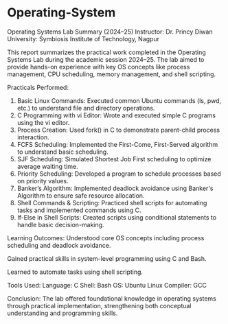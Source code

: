 # Operating-System

Operating Systems Lab Summary (2024–25)
Instructor: Dr. Princy Diwan
University: Symbiosis Institute of Technology, Nagpur

This report summarizes the practical work completed in the Operating Systems Lab during the academic session 2024–25. The lab aimed to provide hands-on experience with key OS concepts like process management, CPU scheduling, memory management, and shell scripting.

Practicals Performed:
1. Basic Linux Commands: Executed common Ubuntu commands (ls, pwd, etc.) to understand file and directory operations.
2. C Programming with vi Editor: Wrote and executed simple C programs using the vi editor.
3. Process Creation: Used fork() in C to demonstrate parent-child process interaction.
4. FCFS Scheduling: Implemented the First-Come, First-Served algorithm to understand basic scheduling.
5. SJF Scheduling: Simulated Shortest Job First scheduling to optimize average waiting time.
6. Priority Scheduling: Developed a program to schedule processes based on priority values.
7. Banker’s Algorithm: Implemented deadlock avoidance using Banker's Algorithm to ensure safe resource allocation.
8. Shell Commands & Scripting: Practiced shell scripts for automating tasks and implemented commands using C.
9. If-Else in Shell Scripts: Created scripts using conditional statements to handle basic decision-making.

Learning Outcomes:
Understood core OS concepts including process scheduling and deadlock avoidance.

Gained practical skills in system-level programming using C and Bash.

Learned to automate tasks using shell scripting.

Tools Used:
Language: C
Shell: Bash
OS: Ubuntu Linux
Compiler: GCC

Conclusion:
The lab offered foundational knowledge in operating systems through practical implementation, strengthening both conceptual understanding and programming skills.
